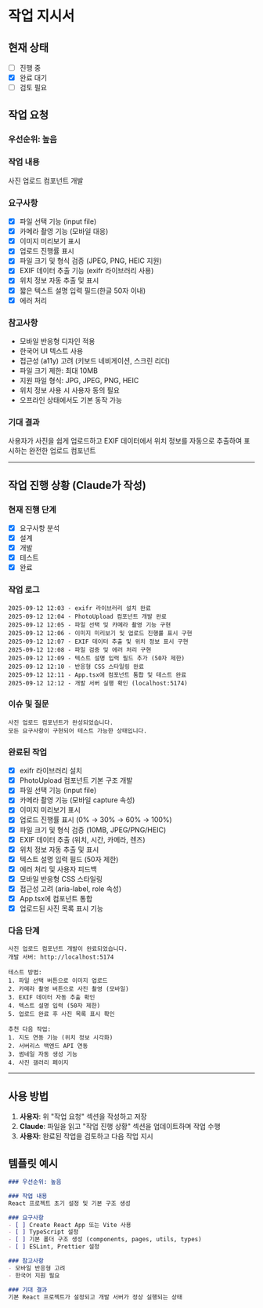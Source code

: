 # 작업 지시서

## 현재 상태
- [ ] 진행 중
- [x] 완료 대기
- [ ] 검토 필요

## 작업 요청

### 우선순위: 높음

### 작업 내용
사진 업로드 컴포넌트 개발

### 요구사항
- [x] 파일 선택 기능 (input file)
- [x] 카메라 촬영 기능 (모바일 대응)
- [x] 이미지 미리보기 표시
- [x] 업로드 진행률 표시
- [x] 파일 크기 및 형식 검증 (JPEG, PNG, HEIC 지원)
- [x] EXIF 데이터 추출 기능 (exifr 라이브러리 사용)
- [x] 위치 정보 자동 추출 및 표시
- [x] 짧은 텍스트 설명 입력 필드(한글 50자 이내)
- [x] 에러 처리

### 참고사항
- 모바일 반응형 디자인 적용
- 한국어 UI 텍스트 사용
- 접근성 (a11y) 고려 (키보드 네비게이션, 스크린 리더)
- 파일 크기 제한: 최대 10MB
- 지원 파일 형식: JPG, JPEG, PNG, HEIC
- 위치 정보 사용 시 사용자 동의 필요
- 오프라인 상태에서도 기본 동작 가능

### 기대 결과
사용자가 사진을 쉽게 업로드하고 EXIF 데이터에서 위치 정보를 자동으로 추출하여 표시하는 완전한 업로드 컴포넌트

---

## 작업 진행 상황 (Claude가 작성)

### 현재 진행 단계
- [x] 요구사항 분석
- [x] 설계
- [x] 개발
- [x] 테스트
- [x] 완료

### 작업 로그
```
2025-09-12 12:03 - exifr 라이브러리 설치 완료
2025-09-12 12:04 - PhotoUpload 컴포넌트 개발 완료
2025-09-12 12:05 - 파일 선택 및 카메라 촬영 기능 구현
2025-09-12 12:06 - 이미지 미리보기 및 업로드 진행률 표시 구현
2025-09-12 12:07 - EXIF 데이터 추출 및 위치 정보 표시 구현
2025-09-12 12:08 - 파일 검증 및 에러 처리 구현
2025-09-12 12:09 - 텍스트 설명 입력 필드 추가 (50자 제한)
2025-09-12 12:10 - 반응형 CSS 스타일링 완료
2025-09-12 12:11 - App.tsx에 컴포넌트 통합 및 테스트 완료
2025-09-12 12:12 - 개발 서버 실행 확인 (localhost:5174)
```

### 이슈 및 질문
```
사진 업로드 컴포넌트가 완성되었습니다. 
모든 요구사항이 구현되어 테스트 가능한 상태입니다.
```

### 완료된 작업
- [x] exifr 라이브러리 설치
- [x] PhotoUpload 컴포넌트 기본 구조 개발
- [x] 파일 선택 기능 (input file)
- [x] 카메라 촬영 기능 (모바일 capture 속성)
- [x] 이미지 미리보기 표시
- [x] 업로드 진행률 표시 (0% → 30% → 60% → 100%)
- [x] 파일 크기 및 형식 검증 (10MB, JPEG/PNG/HEIC)
- [x] EXIF 데이터 추출 (위치, 시간, 카메라, 렌즈)
- [x] 위치 정보 자동 추출 및 표시
- [x] 텍스트 설명 입력 필드 (50자 제한)
- [x] 에러 처리 및 사용자 피드백
- [x] 모바일 반응형 CSS 스타일링
- [x] 접근성 고려 (aria-label, role 속성)
- [x] App.tsx에 컴포넌트 통합
- [x] 업로드된 사진 목록 표시 기능

### 다음 단계
```
사진 업로드 컴포넌트 개발이 완료되었습니다.
개발 서버: http://localhost:5174

테스트 방법:
1. 파일 선택 버튼으로 이미지 업로드
2. 카메라 촬영 버튼으로 사진 촬영 (모바일)
3. EXIF 데이터 자동 추출 확인
4. 텍스트 설명 입력 (50자 제한)
5. 업로드 완료 후 사진 목록 표시 확인

추천 다음 작업:
1. 지도 연동 기능 (위치 정보 시각화)
2. 서버리스 백엔드 API 연동
3. 썸네일 자동 생성 기능
4. 사진 갤러리 페이지
```

---

## 사용 방법

1. **사용자**: 위 "작업 요청" 섹션을 작성하고 저장
2. **Claude**: 파일을 읽고 "작업 진행 상황" 섹션을 업데이트하며 작업 수행
3. **사용자**: 완료된 작업을 검토하고 다음 작업 지시

## 템플릿 예시

```markdown
### 우선순위: 높음

### 작업 내용
React 프로젝트 초기 설정 및 기본 구조 생성

### 요구사항
- [ ] Create React App 또는 Vite 사용
- [ ] TypeScript 설정
- [ ] 기본 폴더 구조 생성 (components, pages, utils, types)
- [ ] ESLint, Prettier 설정

### 참고사항
- 모바일 반응형 고려
- 한국어 지원 필요

### 기대 결과
기본 React 프로젝트가 설정되고 개발 서버가 정상 실행되는 상태
```